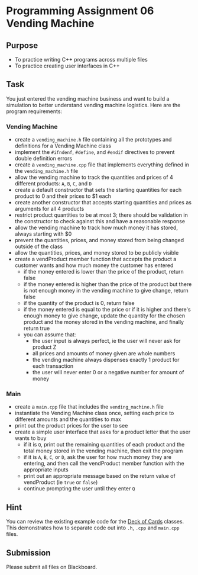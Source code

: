# Programming Assignment 06 Vending Machine

## Purpose

- To practice writing C++ programs across multiple files
- To practice creating user interfaces in C++

## Task

You just entered the vending machine business and want to build a simulation to better understand vending machine logistics. Here are the program requirements:

### Vending Machine

- create a `vending_machine.h` file containing all the prototypes and definitions for a Vending Machine class
- implement the `#ifndenf`, `#define`, and `#endif` directives to prevent double definition errors
- create a `vending_machine.cpp` file that implements everything defined in the `vending_machine.h` file
- allow the vending machine to track the quantities and prices of 4 different products: `A`, `B`, `C`, and `D`
- create a default constructor that sets the starting quantities for each product to 0 and their prices to $1 each
- create another constructor that accepts starting quantities and prices as arguments for all 4 products
- restrict product quantities to be at most 3; there should be validation in the constructor to check against this and have a reasonable response
- allow the vending machine to track how much money it has stored, always starting with $0
- prevent the quantities, prices, and money stored from being changed outside of the class
- allow the quantities, prices, and money stored  to be publicly visible
- create a vendProduct member function that accepts the product a customer wants and how much money the customer has entered
  - if the money entered is lower than the price of the product, return false
  - if the money entered is higher than the price of the product but there is not enough money in the vending machine to give change, return false
  - if the quantity of the product is 0, return false
  - if the money entered is equal to the price or if it is higher and there's enough money to give change, update the quantity for the chosen product and the money stored in the vending machine, and finally return true
  - you can assume that:
    - the user input is always perfect, ie the user will never ask for product Z
    - all prices and amounts of money given are whole numbers
    - the vending machine always dispenses exactly 1 product for each transaction
    - the user will never enter 0 or a negative number for amount of money

### Main

- create a `main.cpp` file that includes the `vending_machine.h` file
- instantiate the Vending Machine class once, setting each price to different amounts and the quantities to max
- print out the product prices for the user to see
- create a simple user interface that asks for a product letter that the user wants to buy
  - if it is `Q`, print out the remaining quantities of each product and the total money stored in the vending machine, then exit the program
  - if it is `A`, `B`, `C`, or `D`, ask the user for how much money they are entering, and then call the vendProduct member function with the appropriate inputs
  - print out an appropriate message based on the return value of vendProduct (ie `true` or `false`)
  - continue prompting the user until they enter `Q`

## Hint

You can review the existing example code for the [Deck of Cards](https://github.com/jonathan-chin/mec-cs/tree/main/2023-fall/cs-244/examples/deck_of_cards) classes. This demonstrates how to separate code out into `.h`, `.cpp` and `main.cpp` files.

## Submission

Please submit all files on Blackboard.
